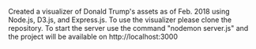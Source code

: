 Created a visualizer of Donald Trump's assets as of Feb. 2018 using Node.js, D3.js, and Express.js. To use the visualizer please clone the repository. To start the server use the command "nodemon server.js" and the project will be available on http://localhost:3000
